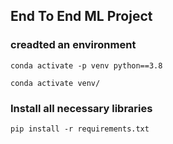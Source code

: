 ## End To End ML Project

### creadted an environment
```
conda activate -p venv python==3.8

conda activate venv/
````
### Install all necessary libraries
```
pip install -r requirements.txt
```